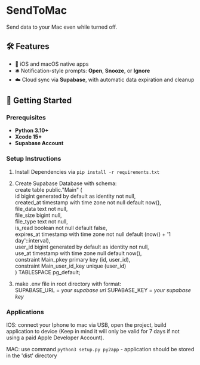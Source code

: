 # SendToMac

Send data to your Mac even while turned off.

## 🛠️ Features

- 📱 iOS and macOS native apps  
- 🛎️ Notification-style prompts: **Open**, **Snooze**, or **Ignore**  
- ☁️ Cloud sync via **Supabase**, with automatic data expiration and cleanup  

## 🚀 Getting Started

### Prerequisites
- **Python 3.10+**  
- **Xcode 15+**  
- **Supabase Account**

### Setup Instructions
1. Install Dependencies via ``` pip install -r requirements.txt ```

2. Create Supabase Database with schema:  
create table public."Main" (  
  id bigint generated by default as identity not null,  
  created_at timestamp with time zone not null default now(),  
  file_data text not null,  
  file_size bigint null,  
  file_type text not null,  
  is_read boolean not null default false,  
  expires_at timestamp with time zone not null default (now() + '1 day'::interval),  
  user_id bigint generated by default as identity not null,  
  use_at timestamp with time zone null default now(),  
  constraint Main_pkey primary key (id, user_id),  
  constraint Main_user_id_key unique (user_id)  
) TABLESPACE pg_default;  

3. make .env file in root directory with format:  
SUPABASE_URL = *your supabase url*
SUPABASE_KEY = *your supabase key*

### Applications
IOS: connect your Iphone to mac via USB, open the project, build application to device (Keep in mind it will only be valid for 7 days if not using a paid Apple Developer Account). 

MAC: use command ``` python3 setup.py py2app ``` - application should be stored in the 'dist' directory 

